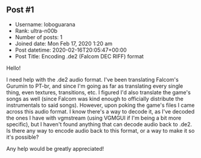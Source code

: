 ## Post #1
- Username: loboguarana
- Rank: ultra-n00b
- Number of posts: 1
- Joined date: Mon Feb 17, 2020 1:20 am
- Post datetime: 2020-02-16T20:05:47+00:00
- Post Title: Encoding .de2 (Falcom DEC RIFF) format

Hello!

I need help with the .de2 audio format. I've been translating Falcom's Gurumin to PT-br, and since I'm going as far as translating every single thing, even textures, transitions, etc. I figured I'd also translate the game's songs as well (since Falcom was kind enough to officially distribute the instrumentals to said songs). However, upon poking the game's files I came across this audio format. I know there's a way to decode it, as I've decoded the ones I have with vgmstream (using VGMGUI if I'm being a bit more specific), but I haven't found anything that can decode audio back to .de2. Is there any way to encode audio back to this format, or a way to make it so it's possible?

Any help would be greatly appreciated!
